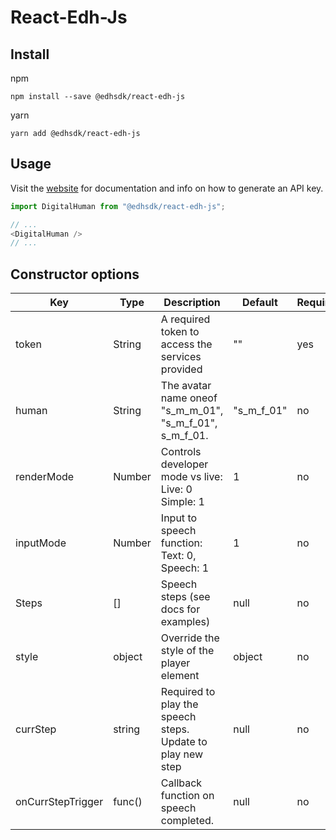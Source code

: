 # React-Edh-Js

## Install
npm
```
npm install --save @edhsdk/react-edh-js
```
yarn 
```
yarn add @edhsdk/react-edh-js
```

## Usage

Visit the [website](https://docs.digitalhumansdk.com/) for documentation and info on how to generate an API key. 

```javascript
import DigitalHuman from "@edhsdk/react-edh-js";

// ...
<DigitalHuman />
// ...

```
## Constructor options

| Key        | Type          | Description                                                            | Default     | Required |
| ---------- | ------------- | ---------------------------------------------------------------------- | ----------- | -------- |
| token      | String        | A required token to access the services provided                       |""           | yes      |
| human      | String        | The avatar name oneof "s_m_m_01", "s_m_f_01", s_m_f_01.                |"s_m_f_01"   | no       |
| renderMode | Number        | Controls developer mode vs live: Live: 0 Simple: 1                     | 1           | no       |
| inputMode  | Number        | Input to speech function: Text: 0, Speech: 1                           | 1           | no       |
| Steps      | []            | Speech steps (see docs for examples)                                   | null        | no       |
| style      | object        | Override the style of the player element                               | object      | no       |
| currStep   | string        | Required to play the speech steps. Update to play new step             | null        | no       |
| onCurrStepTrigger  | func()        | Callback function on speech completed.                         | null        | no       |

